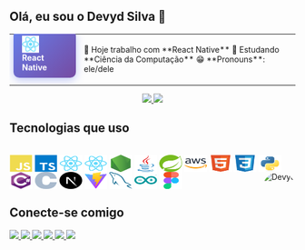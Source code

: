 ## Olá, eu sou o Devyd Silva 👋

<table>
  <tr>
    <td>
      <div class="tech-badge">
        <img src="https://raw.githubusercontent.com/devicons/devicon/master/icons/react/react-original.svg" width="30" height="30" style="vertical-align: middle; margin-right: 8px;"/>
        React Native
      </div>
    </td>
    <td>
      <div>
        🍒 Hoje trabalho com **React Native**  
        🍇 Estudando **Ciência da Computação**  
        😁 **Pronouns**: ele/dele
      </div>
    </td>
  </tr>
</table>

<style>
  .tech-badge {
    display: inline-block;
    padding: 10px 15px;
    background: linear-gradient(135deg, #667eea 0%, #764ba2 100%);
    border-radius: 10px;
    color: white;
    font-weight: bold;
    animation: float 3s ease-in-out infinite;
    box-shadow: 0 4px 15px rgba(102, 126, 234, 0.4);
  }
  
  @keyframes float {
    0%, 100% { 
      transform: translateY(0px);
    }
    50% { 
      transform: translateY(-10px);
    }
  }
</style>  

<div align="center">
  <a href="https://github.com/DevydSilva">
    <img height="180em" src="https://github-readme-stats.vercel.app/api?username=DevydSilva&show_icons=true&theme=dracula&include_all_commits=true&count_private=true"/>
    <img height="180em" src="https://github-readme-stats.vercel.app/api/top-langs/?username=DevydSilva&layout=compact&langs_count=7&theme=dracula"/>
  </a>
</div>

## Tecnologias que uso

<div style="display: inline_block"><br>
  <img align="center" alt="JavaScript" height="30" width="40" src="https://raw.githubusercontent.com/devicons/devicon/master/icons/javascript/javascript-plain.svg">
  <img align="center" alt="TypeScript" height="30" width="40" src="https://raw.githubusercontent.com/devicons/devicon/master/icons/typescript/typescript-plain.svg">
  <img align="center" alt="React" height="30" width="40" src="https://raw.githubusercontent.com/devicons/devicon/master/icons/react/react-original.svg">
  <img align="center" alt="React Native" height="30" width="40" src="https://raw.githubusercontent.com/devicons/devicon/master/icons/react/react-original.svg">
  <img align="center" alt="Node.js" height="30" width="40" src="https://raw.githubusercontent.com/devicons/devicon/master/icons/nodejs/nodejs-original.svg">
  <img align="center" alt="Java" height="30" width="40" src="https://raw.githubusercontent.com/devicons/devicon/master/icons/java/java-original.svg">
  <img align="center" alt="Spring Boot" height="30" width="40" src="https://raw.githubusercontent.com/devicons/devicon/master/icons/spring/spring-original.svg">
  <img align="center" alt="AWS" height="30" width="40" src="https://raw.githubusercontent.com/devicons/devicon/master/icons/amazonwebservices/amazonwebservices-original-wordmark.svg">
  <img align="center" alt="HTML5" height="30" width="40" src="https://raw.githubusercontent.com/devicons/devicon/master/icons/html5/html5-original.svg">
  <img align="center" alt="CSS3" height="30" width="40" src="https://raw.githubusercontent.com/devicons/devicon/master/icons/css3/css3-original.svg">
  <img align="center" alt="Python" height="30" width="40" src="https://raw.githubusercontent.com/devicons/devicon/master/icons/python/python-original.svg">
  <img align="center" alt="CSharp" height="30" width="40" src="https://raw.githubusercontent.com/devicons/devicon/master/icons/csharp/csharp-original.svg">
  <img align="center" alt="C" height="30" width="40" src="https://raw.githubusercontent.com/devicons/devicon/master/icons/c/c-original.svg">
  <img align="center" alt="Next.js" height="30" width="40" src="https://raw.githubusercontent.com/devicons/devicon/master/icons/nextjs/nextjs-original.svg">
  <img align="center" alt="Vite" height="30" width="40" src="https://raw.githubusercontent.com/devicons/devicon/master/icons/vitejs/vitejs-original.svg">
  <img align="center" alt="MySQL" height="30" width="40" src="https://raw.githubusercontent.com/devicons/devicon/master/icons/mysql/mysql-original.svg">
  <img align="center" alt="Arduino" height="30" width="40" src="https://raw.githubusercontent.com/devicons/devicon/master/icons/arduino/arduino-original.svg">
  <img align="center" alt="Figma" height="30" width="40" src="https://raw.githubusercontent.com/devicons/devicon/master/icons/figma/figma-original.svg">
  <img align="right" alt="Devyd" height="150" style="border-radius:250px;" src="https://lh3.googleusercontent.com/pw/AM-JKLVxbSynYmXMU49faPb_7Ug-vtYIOWbFpGShfBKhGc0D8pSPWzMp_Mk7WdSJBHMreC396DAg5JhnCa5jfbUslz0d2nkUERLQ8rLCOEybDPg2kA_bMuroKRO5jSP2U2y040VLuaoM1j4YT-UA5mABIG16=w922-h872-no?authuser=0">
</div>

## Conecte-se comigo

<div>
  <a href="https://www.youtube.com/@ScorpionDev-t4i" target="_blank">
    <img src="https://img.shields.io/badge/YouTube-FF0000?style=for-the-badge&logo=youtube&logoColor=white" target="_blank">
  </a>
  <a href="https://www.instagram.com/devydsilvade/" target="_blank">
    <img src="https://img.shields.io/badge/-Instagram-%23E4405F?style=for-the-badge&logo=instagram&logoColor=white" target="_blank">
  </a>
  <a href="https://www.twitch.tv/devydk45" target="_blank">
    <img src="https://img.shields.io/badge/Twitch-9146FF?style=for-the-badge&logo=twitch&logoColor=white" target="_blank">
  </a>
  <a href="https://support.discord.com/hc/pt-br" target="_blank">
    <img src="https://img.shields.io/badge/Discord-7289DA?style=for-the-badge&logo=discord&logoColor=white" target="_blank">
  </a>
  <a href="mailto:devyd.santana20201@gmail.com">
    <img src="https://img.shields.io/badge/Gmail-D14836?style=for-the-badge&logo=gmail&logoColor=white">
  </a>
  <a href="https://www.linkedin.com/in/devyd-silva-813aa8330/" target="_blank">
    <img src="https://img.shields.io/badge/LinkedIn-0077B5?style=for-the-badge&logo=linkedin&logoColor=white">
  </a>
</div>

